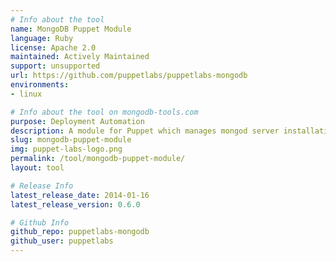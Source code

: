 ```yaml
---
# Info about the tool
name: MongoDB Puppet Module
language: Ruby
license: Apache 2.0
maintained: Actively Maintained
support: unsupported
url: https://github.com/puppetlabs/puppetlabs-mongodb
environments:
- linux

# Info about the tool on mongodb-tools.com
purpose: Deployment Automation
description: A module for Puppet which manages mongod server installation and configuration of the mongod daemon.
slug: mongodb-puppet-module
img: puppet-labs-logo.png
permalink: /tool/mongodb-puppet-module/
layout: tool

# Release Info
latest_release_date: 2014-01-16
latest_release_version: 0.6.0

# Github Info
github_repo: puppetlabs-mongodb
github_user: puppetlabs
---
```


